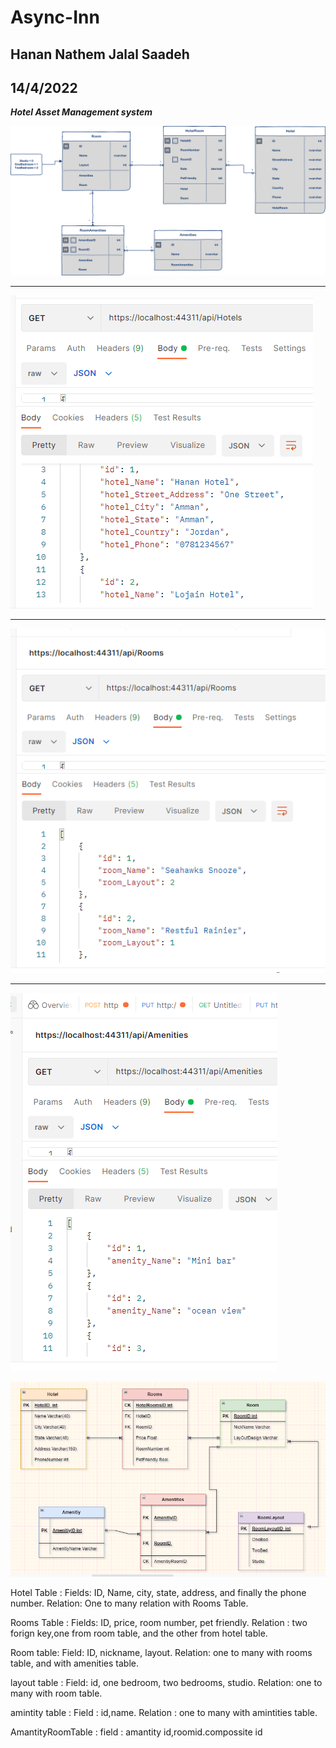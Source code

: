 # Async-Inn

## Hanan Nathem Jalal Saadeh

## 14/4/2022

***Hotel Asset Management system***

![](./img/async-inn-erd.png)

---
![](./img/Hotels.png)

---
![](./img/Rooms.png)

---

![](./img/Amentities.png)




![](./img/Async-Inn-Hottel.drawio.png.png)




Hotel Table :
 Fields: ID, Name, city, state, address, and finally the phone number.
Relation: One to many relation with Rooms Table.

Rooms Table :
Fields: ID, price, room number, pet friendly.
Relation : two forign key,one from room table, and the other from hotel table.

Room table:
Field: ID, nickname, layout.
Relation: one to many with rooms table, and with amenities table.

layout table :
Field: id, one bedroom, two bedrooms, studio.
Relation: one to many with room table.

amintity table :
Field : id,name.
Relation : one to many with amintities table.

AmantityRoomTable :
field : amantity id,roomid.compossite id 
